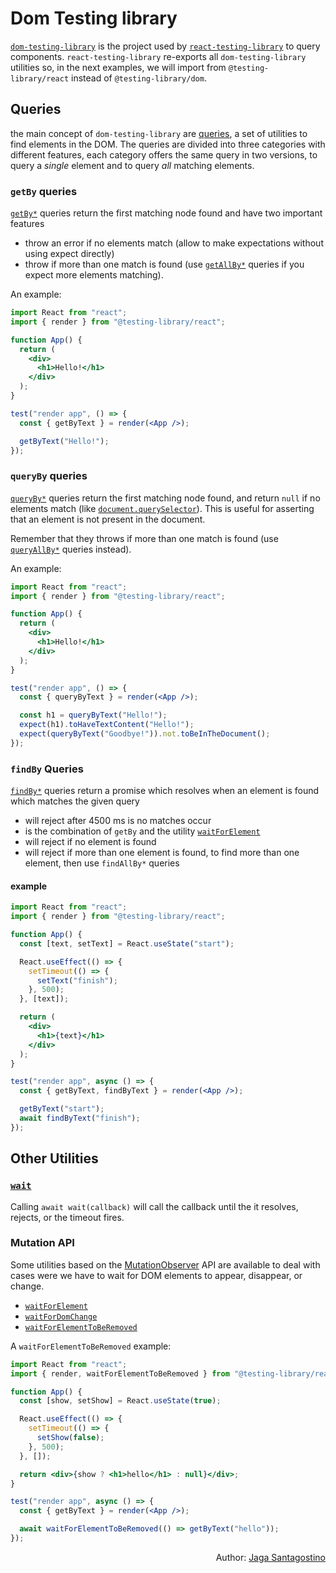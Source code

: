 # Dom Testing library

[`dom-testing-library`](https://testing-library.com/docs/dom-testing-library/) is the project used by [`react-testing-library`](https://testing-library.com/docs/react-testing-library/intro) to query components. `react-testing-library` re-exports all `dom-testing-library` utilities so, in the next examples, we will import from `@testing-library/react` instead of `@testing-library/dom`.

## Queries

the main concept of `dom-testing-library` are [queries](https://testing-library.com/docs/dom-testing-library/api-queries), a set of utilities to find elements in the DOM. The queries are divided into three categories with different features, each category offers the same query in two versions, to query a _single_ element and to query _all_ matching elements.

### `getBy` queries

[`getBy*`](https://testing-library.com/docs/dom-testing-library/api-queries#getby) queries return the first matching node found
and have two important features

- throw an error if no elements match (allow to make expectations without using expect directly)
- throw if more than one match is found (use [`getAllBy*`](https://testing-library.com/docs/dom-testing-library/api-queries#getallby) queries if you expect more elements matching).

An example:

```jsx
import React from "react";
import { render } from "@testing-library/react";

function App() {
  return (
    <div>
      <h1>Hello!</h1>
    </div>
  );
}

test("render app", () => {
  const { getByText } = render(<App />);

  getByText("Hello!");
});
```

### `queryBy` queries

[`queryBy*`](https://testing-library.com/docs/dom-testing-library/api-queries#queryby) queries return the first matching node found, and return `null` if no elements match (like [`document.querySelector`](https://developer.mozilla.org/it/docs/Web/API/Document/querySelector)). This is useful for asserting that an element is not present in the document.

Remember that they throws if more than one match is found (use [`queryAllBy*`](https://testing-library.com/docs/dom-testing-library/api-queries#queryallby) queries instead).

An example:

```jsx
import React from "react";
import { render } from "@testing-library/react";

function App() {
  return (
    <div>
      <h1>Hello!</h1>
    </div>
  );
}

test("render app", () => {
  const { queryByText } = render(<App />);

  const h1 = queryByText("Hello!");
  expect(h1).toHaveTextContent("Hello!");
  expect(queryByText("Goodbye!")).not.toBeInTheDocument();
});
```

### `findBy` Queries

[`findBy*`](https://testing-library.com/docs/dom-testing-library/api-queries#findby) queries return a promise which resolves when an element is found which matches the given query

- will reject after 4500 ms is no matches occur
- is the combination of `getBy` and the utility [`waitForElement`](https://testing-library.com/docs/dom-testing-library/api-async#waitforelement)
- will reject if no element is found
- will reject if more than one element is found, to find more than one element, then use `findAllBy*` queries

#### example

```jsx
import React from "react";
import { render } from "@testing-library/react";

function App() {
  const [text, setText] = React.useState("start");

  React.useEffect(() => {
    setTimeout(() => {
      setText("finish");
    }, 500);
  }, [text]);

  return (
    <div>
      <h1>{text}</h1>
    </div>
  );
}

test("render app", async () => {
  const { getByText, findByText } = render(<App />);

  getByText("start");
  await findByText("finish");
});
```

## Other Utilities

### [`wait`](https://testing-library.com/docs/dom-testing-library/api-async#wait)

Calling `await wait(callback)` will call the callback until the it resolves, rejects, or the timeout fires.

### Mutation API

Some utilities based on the [MutationObserver](https://developer.mozilla.org/en-US/docs/Web/API/MutationObserver) API are available to deal with cases were we have to wait for DOM elements to appear, disappear, or change.

- [`waitForElement`](https://testing-library.com/docs/dom-testing-library/api-async#waitforelement)
- [`waitForDomChange`](https://testing-library.com/docs/dom-testing-library/api-async#waitfordomchange)
- [`waitForElementToBeRemoved`](https://testing-library.com/docs/dom-testing-library/api-async#waitforelementtoberemoved)

A `waitForElementToBeRemoved` example:

```jsx
import React from "react";
import { render, waitForElementToBeRemoved } from "@testing-library/react";

function App() {
  const [show, setShow] = React.useState(true);

  React.useEffect(() => {
    setTimeout(() => {
      setShow(false);
    }, 500);
  }, []);

  return <div>{show ? <h1>hello</h1> : null}</div>;
}

test("render app", async () => {
  const { getByText } = render(<App />);

  await waitForElementToBeRemoved(() => getByText("hello"));
});
```

<p style='text-align: right;'>Author: <a href="../about-us.md#jaga-santagostino">Jaga Santagostino</a></p>
